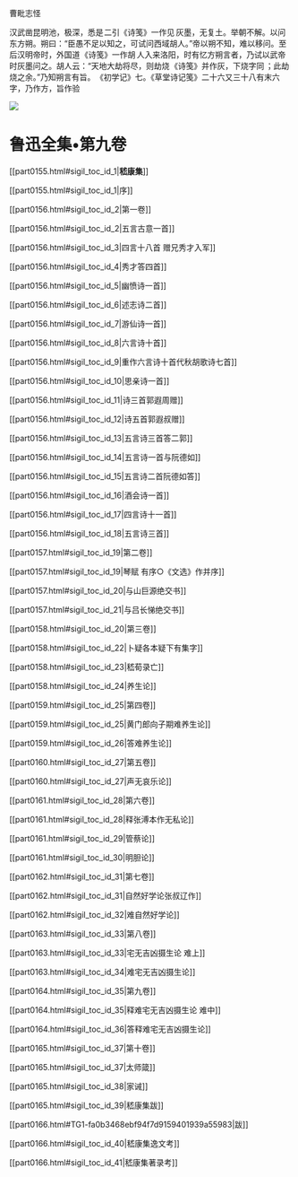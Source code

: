 曹毗志怪

  

  

汉武凿昆明池，极深，悉是 二引《诗笺》一作见 灰墨，无复土。举朝不解。以问东方朔。朔曰：“臣愚不足以知之，可试问西域胡人。”帝以朔不知，难以移问。至后汉明帝时，外国道 《诗笺》一作胡 人入来洛阳，时有忆方朔言者，乃试以武帝时灰墨问之。胡人云：“天地大劫将尽，则劫烧 《诗笺》并作灰，下烧字同 ；此劫烧之余。”乃知朔言有旨。 《初学记》七。《草堂诗记笺》二十六又三十八有末六字，乃作方，旨作验

   

![](%20/Users/kevin_lu/Downloads/obsidian_epub_books/《鲁迅全集》（全20册）1938年民国权威版/images/00018.jpeg)

   

# 鲁迅全集•第九卷

[[part0155.html#sigil_toc_id_1\|**嵇康集**]]

[[part0155.html#sigil_toc_id_1\|序]]

[[part0156.html#sigil_toc_id_2\|第一卷]]

[[part0156.html#sigil_toc_id_2\|五言古意一首]]

[[part0156.html#sigil_toc_id_3\|四言十八首 赠兄秀才入军]]

[[part0156.html#sigil_toc_id_4\|秀才答四首]]

[[part0156.html#sigil_toc_id_5\|幽愤诗一首]]

[[part0156.html#sigil_toc_id_6\|述志诗二首]]

[[part0156.html#sigil_toc_id_7\|游仙诗一首]]

[[part0156.html#sigil_toc_id_8\|六言诗十首]]

[[part0156.html#sigil_toc_id_9\|重作六言诗十首代秋胡歌诗七首]]

[[part0156.html#sigil_toc_id_10\|思亲诗一首]]

[[part0156.html#sigil_toc_id_11\|诗三首郭遐周赠]]

[[part0156.html#sigil_toc_id_12\|诗五首郭遐叔赠]]

[[part0156.html#sigil_toc_id_13\|五言诗三首答二郭]]

[[part0156.html#sigil_toc_id_14\|五言诗一首与阮德如]]

[[part0156.html#sigil_toc_id_15\|五言诗二首阮德如答]]

[[part0156.html#sigil_toc_id_16\|酒会诗一首]]

[[part0156.html#sigil_toc_id_17\|四言诗十一首]]

[[part0156.html#sigil_toc_id_18\|五言诗三首]]

[[part0157.html#sigil_toc_id_19\|第二卷]]

[[part0157.html#sigil_toc_id_19\|琴赋 有序○《文选》作并序]]

[[part0157.html#sigil_toc_id_20\|与山巨源绝交书]]

[[part0157.html#sigil_toc_id_21\|与吕长悌绝交书]]

[[part0158.html#sigil_toc_id_20\|第三卷]]

[[part0158.html#sigil_toc_id_22\|卜疑各本疑下有集字]]

[[part0158.html#sigil_toc_id_23\|嵇荀录亡]]

[[part0158.html#sigil_toc_id_24\|养生论]]

[[part0159.html#sigil_toc_id_25\|第四卷]]

[[part0159.html#sigil_toc_id_25\|黄门郎向子期难养生论]]

[[part0159.html#sigil_toc_id_26\|答难养生论]]

[[part0160.html#sigil_toc_id_27\|第五卷]]

[[part0160.html#sigil_toc_id_27\|声无哀乐论]]

[[part0161.html#sigil_toc_id_28\|第六卷]]

[[part0161.html#sigil_toc_id_28\|释张溥本作无私论]]

[[part0161.html#sigil_toc_id_29\|管蔡论]]

[[part0161.html#sigil_toc_id_30\|明胆论]]

[[part0162.html#sigil_toc_id_31\|第七卷]]

[[part0162.html#sigil_toc_id_31\|自然好学论张叔辽作]]

[[part0162.html#sigil_toc_id_32\|难自然好学论]]

[[part0163.html#sigil_toc_id_33\|第八卷]]

[[part0163.html#sigil_toc_id_33\|宅无吉凶摄生论 难上]]

[[part0163.html#sigil_toc_id_34\|难宅无吉凶摄生论]]

[[part0164.html#sigil_toc_id_35\|第九卷]]

[[part0164.html#sigil_toc_id_35\|释难宅无吉凶摄生论 难中]]

[[part0164.html#sigil_toc_id_36\|答释难宅无吉凶摄生论]]

[[part0165.html#sigil_toc_id_37\|第十卷]]

[[part0165.html#sigil_toc_id_37\|太师箴]]

[[part0165.html#sigil_toc_id_38\|家诫]]

[[part0165.html#sigil_toc_id_39\|嵇康集跋]]

[[part0166.html#TG1-fa0b3468ebf94f7d9159401939a55983\|跋]]

[[part0166.html#sigil_toc_id_40\|嵇康集逸文考]]

[[part0166.html#sigil_toc_id_41\|嵇康集著录考]]